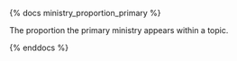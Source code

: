 {% docs ministry_proportion_primary %}

The proportion the primary ministry appears within a topic.

{% enddocs %}
